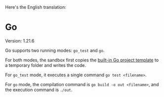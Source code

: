 Here's the English translation:

# Go

Version: 1.21.6

Go supports two running modes: `go_test` and `go`.

For both modes, the sandbox first copies the [built-in Go project template](https://github.com/bytedance/SandboxFusion/tree/main/runtime/go) to a temporary folder and writes the code.

For `go_test` mode, it executes a single command `go test <filename>`.

For `go` mode, the compilation command is `go build -o out <filename>`, and the execution command is `./out`.

